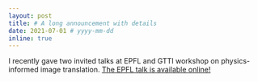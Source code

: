 ```yaml
---
layout: post
title: # A long announcement with details
date: 2021-07-01 # yyyy-mm-dd
inline: true
---
```


I recently gave two invited talks at EPFL and GTTI workshop on physics-informed image translation. <a href="https://youtu.be/62YDg4FvqKs">The EPFL talk is available online!</a>